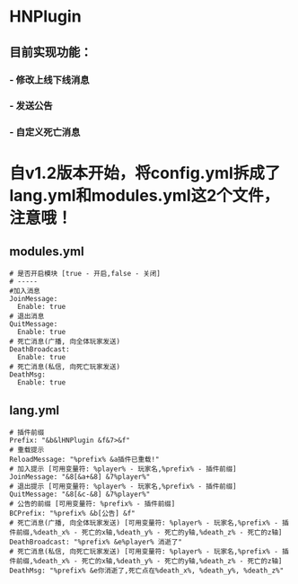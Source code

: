 # HNPlugin

## 目前实现功能：
### - 修改上线下线消息
### - 发送公告
### - 自定义死亡消息

# 自v1.2版本开始，将config.yml拆成了lang.yml和modules.yml这2个文件，注意哦！

## modules.yml
```
# 是否开启模块 [true - 开启,false - 关闭]
# -----
#加入消息
JoinMessage:
  Enable: true
# 退出消息
QuitMessage:
  Enable: true
# 死亡消息(广播, 向全体玩家发送)
DeathBroadcast:
  Enable: true
# 死亡消息(私信, 向死亡玩家发送)
DeathMsg:
  Enable: true
```

## lang.yml
```
# 插件前缀
Prefix: "&b&lHNPlugin &f&7>&f"
# 重载提示
ReloadMessage: "%prefix% &a插件已重载!"
# 加入提示 [可用变量符: %player% - 玩家名,%prefix% - 插件前缀]
JoinMessage: "&8[&a+&8] &7%player%"
# 退出提示 [可用变量符: %player% - 玩家名,%prefix% - 插件前缀]
QuitMessage: "&8[&c-&8] &7%player%"
# 公告的前缀 [可用变量符: %prefix% - 插件前缀]
BCPrefix: "%prefix% &b[公告] &f"
# 死亡消息(广播, 向全体玩家发送) [可用变量符: %player% - 玩家名,%prefix% - 插件前缀,%death_x% - 死亡的x轴,%death_y% - 死亡的y轴,%death_z% - 死亡的z轴]
DeathBroadcast: "%prefix% &e%player% 消逝了"
# 死亡消息(私信, 向死亡玩家发送) [可用变量符: %player% - 玩家名,%prefix% - 插件前缀,%death_x% - 死亡的x轴,%death_y% - 死亡的y轴,%death_z% - 死亡的z轴]
DeathMsg: "%prefix% &e你消逝了,死亡点在%death_x%, %death_y%, %death_z%"
```
